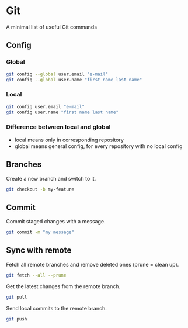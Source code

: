 # Git

A minimal list of useful Git commands

## Config

### Global

```bash
git config --global user.email "e-mail"
git config --global user.name "first name last name"
```

### Local

```bash
git config user.email "e-mail"
git config user.name "first name last name"
```

### Difference between local and global

- local means only in corresponding repository
- global means general config, for every repository with no local config


## Branches
Create a new branch and switch to it.
```bash
git checkout -b my-feature
```

## Commit
Commit staged changes with a message.
```bash
git commit -m "my message"
```

## Sync with remote
Fetch all remote branches and remove deleted ones (prune = clean up).
```bash
git fetch --all --prune
```

Get the latest changes from the remote branch.
```bash
git pull
```

Send local commits to the remote branch.

```bash
git push
```